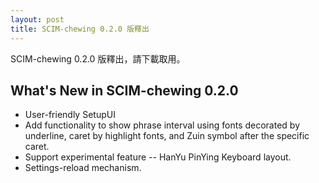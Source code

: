 ```yaml
---
layout: post
title: SCIM-chewing 0.2.0 版釋出
---
```

SCIM-chewing 0.2.0 版釋出，請下載取用。

What's New in SCIM-chewing 0.2.0
----------------------------------------------------------
* User-friendly SetupUI
* Add functionality to show phrase interval using fonts decorated by underline, caret by highlight fonts, and Zuin symbol after the specific caret.
* Support experimental feature -- HanYu PinYing Keyboard layout.
* Settings-reload mechanism.
